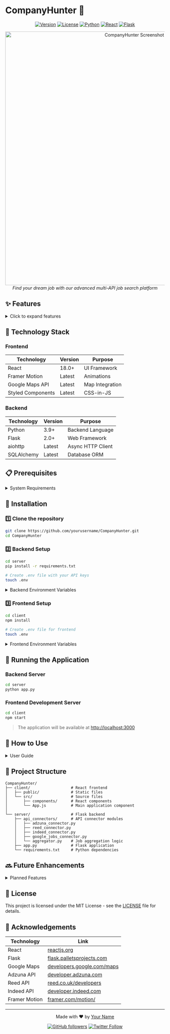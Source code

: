 # CompanyHunter 🎯

<div align="center">

[![Version](https://img.shields.io/badge/version-1.0.0-blue.svg?style=for-the-badge&logo=appveyor)](https://github.com/yourusername/CompanyHunter/releases)
[![License](https://img.shields.io/badge/license-MIT-green.svg?style=for-the-badge&logo=appveyor)](LICENSE)
[![Python](https://img.shields.io/badge/python-3.9%2B-blue?style=for-the-badge&logo=python)](https://www.python.org/)
[![React](https://img.shields.io/badge/react-18.0%2B-blue?style=for-the-badge&logo=react)](https://reactjs.org/)
[![Flask](https://img.shields.io/badge/flask-2.0%2B-red?style=for-the-badge&logo=flask)](https://flask.palletsprojects.com/)

</div>

<div align="center">
  <img src="https://i.imgur.com/placeholder-for-screenshot.png" alt="CompanyHunter Screenshot" width="800">
  <br>
  <em>Find your dream job with our advanced multi-API job search platform</em>
</div>

## ✨ Features

<details>
<summary>Click to expand features</summary>

| Feature | Description | Status |
|---------|-------------|--------|
| 🔄 Multi-API Integration | Aggregates job listings from Adzuna, Reed, Indeed, and more | ✅ |
| 🗺️ Interactive Map | Visualize job locations using Google Maps | ✅ |
| 🔍 Advanced Filtering | Filter by job category, job type, and distance | ✅ |
| 🎨 Modern UI | Sleek design with animations powered by Framer Motion | ✅ |
| 🏢 Company Info | View detailed company information and metadata | ✅ |
| 📱 Responsive Design | Works on desktop and mobile devices | ✅ |

</details>

## 🚀 Technology Stack

### Frontend
<div align="center">

| Technology | Version | Purpose |
|------------|---------|---------|
| React | 18.0+ | UI Framework |
| Framer Motion | Latest | Animations |
| Google Maps API | Latest | Map Integration |
| Styled Components | Latest | CSS-in-JS |

</div>

### Backend
<div align="center">

| Technology | Version | Purpose |
|------------|---------|---------|
| Python | 3.9+ | Backend Language |
| Flask | 2.0+ | Web Framework |
| aiohttp | Latest | Async HTTP Client |
| SQLAlchemy | Latest | Database ORM |

</div>

## 📋 Prerequisites

<details>
<summary>System Requirements</summary>

- Node.js (v14+)
- Python (v3.9+)
- API keys for the services:
  - Google Maps API key
  - Adzuna API credentials
  - Reed API key (optional)
  - Indeed Publisher ID (optional)

</details>

## 🔧 Installation

### 1️⃣ Clone the repository
```bash
git clone https://github.com/yourusername/CompanyHunter.git
cd CompanyHunter
```

### 2️⃣ Backend Setup
```bash
cd server
pip install -r requirements.txt

# Create .env file with your API keys
touch .env
```

<details>
<summary>Backend Environment Variables</summary>

```env
# Required
GOOGLE_MAPS_API_KEY=your_google_maps_api_key
ADZUNA_APP_ID=your_adzuna_app_id
ADZUNA_API_KEY=your_adzuna_api_key

# Optional
REED_API_KEY=your_reed_api_key
INDEED_PUBLISHER_ID=your_indeed_publisher_id
```

</details>

### 3️⃣ Frontend Setup
```bash
cd client
npm install

# Create .env file for frontend
touch .env
```

<details>
<summary>Frontend Environment Variables</summary>

```env
REACT_APP_GOOGLE_MAPS_API_KEY=your_google_maps_api_key
REACT_APP_API_URL=http://localhost:5000
```

</details>

## 🚀 Running the Application

### Backend Server
```bash
cd server
python app.py
```

### Frontend Development Server
```bash
cd client
npm start
```

> The application will be available at [http://localhost:3000](http://localhost:3000)

## 📖 How to Use

<details>
<summary>User Guide</summary>

1. **Search for Jobs** 🔍
   - Enter a location (city, address, or postal code)
   - Set a search radius using the slider
   - Click "Search Jobs"

2. **Filter Results** ⚙️
   - Use the Filter Options panel to filter by job category and job type
   - Selected filters will be displayed as tags

3. **View Job Details** 📄
   - Click on a job card to view detailed information
   - Job location is displayed on the map

4. **Save Favorites** ⭐
   - Click the "Save" button on a job to save it to your favorites

</details>

## 📁 Project Structure

```plaintext
CompanyHunter/
├── client/                  # React frontend
│   ├── public/              # Static files
│   └── src/                 # Source files
│       ├── components/      # React components
│       └── App.js           # Main application component
│
└── server/                  # Flask backend
    ├── api_connectors/      # API connector modules
    │   ├── adzuna_connector.py
    │   ├── reed_connector.py
    │   ├── indeed_connector.py
    │   ├── google_jobs_connector.py
    │   └── aggregator.py    # Job aggregation logic
    ├── app.py               # Flask application
    └── requirements.txt     # Python dependencies
```

## 🔜 Future Enhancements

<details>
<summary>Planned Features</summary>

- [ ] User authentication and saved job management
- [ ] Email notifications for new job matches
- [ ] Enhanced company profiles with reviews and ratings
- [ ] Salary insights and comparisons
- [ ] Application tracking system
- [ ] AI-powered job matching
- [ ] Resume builder and optimization
- [ ] Interview preparation tools

</details>

## 📄 License

This project is licensed under the MIT License - see the [LICENSE](LICENSE) file for details.

## 🙏 Acknowledgements

<div align="center">

| Technology | Link |
|------------|------|
| React | [reactjs.org](https://reactjs.org/) |
| Flask | [flask.palletsprojects.com](https://flask.palletsprojects.com/) |
| Google Maps | [developers.google.com/maps](https://developers.google.com/maps) |
| Adzuna API | [developer.adzuna.com](https://developer.adzuna.com/) |
| Reed API | [reed.co.uk/developers](https://www.reed.co.uk/developers/jobseeker) |
| Indeed API | [developer.indeed.com](https://developer.indeed.com/) |
| Framer Motion | [framer.com/motion/](https://www.framer.com/motion/) |

</div>

---

<div align="center">

Made with ❤️ by [Your Name](https://github.com/yourusername)

[![GitHub followers](https://img.shields.io/github/followers/yourusername?style=social)](https://github.com/yourusername)
[![Twitter Follow](https://img.shields.io/twitter/follow/yourusername?style=social)](https://twitter.com/yourusername)

</div>